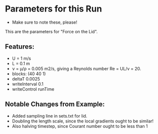 # Parameters for this Run  
- Make sure to note these, please!

This are the parameters for "Force on the Lid".

## Features:  
- U = 1 m/s  
- L = 0.1 m  
- ν = μ/ρ = 0.005 m2/s, giving a Reynolds number Re = UL/ν = 20.  
- blocks: (40 40 1)
- deltaT 0.0025  
- writeInterval 0.1  
- writeControl runTime   

## Notable Changes from Example:
-  Added sampling line in sets.txt for lid.
-  Doubling the length scale, since the local gradients ought to be similar!
-  Also halving timestep, since Courant number ought to be less than 1

